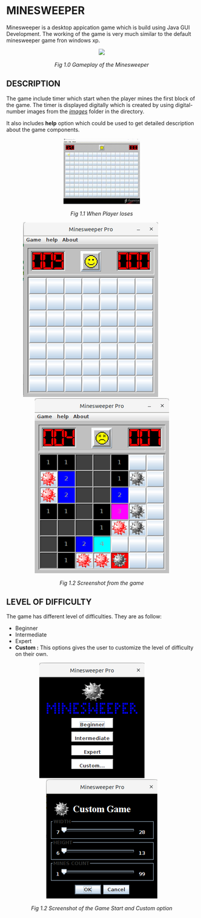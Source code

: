 
# MINESWEEPER

Minesweeper is a desktop appication game which is build using Java GUI Development. The working of the game is 
very much similar to the default minesweeper game fron windows xp.

<p align="center">
  <img src="https://github.com/ashishgopalhattimare/Minesweeper/blob/master/videos/win.gif" width="40%">
</p>
<p align="center"> <i>Fig 1.0 Gameplay of the Minesweeper</i> </p>

## DESCRIPTION

The game include timer which start when the player mines the first block of the game. The timer is displayed digitally
which is created by using digital-number images from the [*images*](https://github.com/ashishgopalhattimare/Minesweeper/tree/master/images)
folder in the directory.

It also includes **help** option which could be used to get detailed description about the game components.

<p align="center">
  <img src="https://github.com/ashishgopalhattimare/Minesweeper/blob/master/videos/lose.gif" width="40%">
</p>
<p align="center"> <i>Fig 1.1 When Player loses</i> </p>

<p align="center"> 
  <img src="https://github.com/ashishgopalhattimare/Minesweeper/blob/master/screenshots/gameplay.png">
  &nbsp;&nbsp;&nbsp;&nbsp; &nbsp;&nbsp;&nbsp;&nbsp; &nbsp;&nbsp;&nbsp;&nbsp;
  <img src="https://github.com/ashishgopalhattimare/Minesweeper/blob/master/screenshots/overall_game.png">
</p>
<p align="center"> <i>Fig 1.2 Screenshot from the game</i> </p>

## LEVEL OF DIFFICULTY

The game has different level of difficulties. They are as follow:
- Beginner
- Intermediate
- Expert
- **Custom :**  This options gives the user to customize the level of difficulty on their own.

<p align="center">
  <img src="https://github.com/ashishgopalhattimare/Minesweeper/blob/master/screenshots/menu_game.png">
  &nbsp;&nbsp;&nbsp;&nbsp; &nbsp;&nbsp;&nbsp;&nbsp; &nbsp;&nbsp;
  <img src="https://github.com/ashishgopalhattimare/Minesweeper/blob/master/screenshots/customize_game.png">
</p>
<p align="center"> <i>Fig 1.2 Screenshot of the Game Start and Custom option</i> </p>
